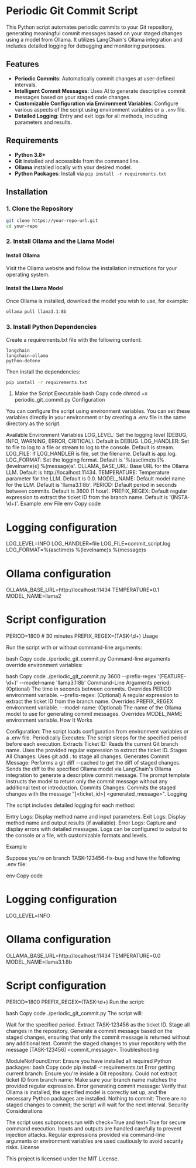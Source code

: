 # Periodic Git Commit Script

This Python script automates periodic commits to your Git repository, generating meaningful commit messages based on your staged changes using a model from Ollama. It utilizes LangChain's Ollama integration and includes detailed logging for debugging and monitoring purposes.

## Features

- **Periodic Commits**: Automatically commit changes at user-defined intervals.
- **Intelligent Commit Messages**: Uses AI to generate descriptive commit messages based on your staged code changes.
- **Customizable Configuration via Environment Variables**: Configure various aspects of the script using environment variables or a `.env` file.
- **Detailed Logging**: Entry and exit logs for all methods, including parameters and results.

## Requirements

- **Python 3.8+**
- **Git** installed and accessible from the command line.
- **Ollama** installed locally with your desired model.
- **Python Packages**: Install via `pip install -r requirements.txt`

## Installation

### 1. Clone the Repository

```bash
git clone https://your-repo-url.git
cd your-repo
```

### 2. Install Ollama and the Llama Model

#### Install Ollama

Visit the Ollama website and follow the installation instructions for your operating system.

#### Install the Llama Model

Once Ollama is installed, download the model you wish to use, for example:

``` bash
ollama pull llama3.1:8b
```

### 3. Install Python Dependencies
Create a requirements.txt file with the following content:

```text
langchain
langchain-ollama
python-dotenv
```

Then install the dependencies:

```bash
pip install -r requirements.txt
```

1. Make the Script Executable
bash
Copy code
chmod +x periodic_git_commit.py
Configuration

You can configure the script using environment variables. You can set these variables directly in your environment or by creating a .env file in the same directory as the script.

Available Environment Variables
LOG_LEVEL: Set the logging level (DEBUG, INFO, WARNING, ERROR, CRITICAL). Default is DEBUG.
LOG_HANDLER: Set to file to log to a file or stream to log to the console. Default is stream.
LOG_FILE: If LOG_HANDLER is file, set the filename. Default is app.log.
LOG_FORMAT: Set the logging format. Default is '%(asctime)s [%(levelname)s] %(message)s'.
OLLAMA_BASE_URL: Base URL for the Ollama LLM. Default is http://localhost:11434.
TEMPERATURE: Temperature parameter for the LLM. Default is 0.0.
MODEL_NAME: Default model name for the LLM. Default is 'llama3.1:8b'.
PERIOD: Default period in seconds between commits. Default is 3600 (1 hour).
PREFIX_REGEX: Default regular expression to extract the ticket ID from the branch name. Default is '(INSTA-\d+)'.
Example .env File
env
Copy code
# Logging configuration
LOG_LEVEL=INFO
LOG_HANDLER=file
LOG_FILE=commit_script.log
LOG_FORMAT=%(asctime)s %(levelname)s %(message)s

# Ollama configuration
OLLAMA_BASE_URL=http://localhost:11434
TEMPERATURE=0.1
MODEL_NAME=llama2

# Script configuration
PERIOD=1800  # 30 minutes
PREFIX_REGEX=(TASK-\d+)
Usage

Run the script with or without command-line arguments:

bash
Copy code
./periodic_git_commit.py
Command-line arguments override environment variables:

bash
Copy code
./periodic_git_commit.py 3600 --prefix-regex '(FEATURE-\d+)' --model-name 'llama3.1:8b'
Command-Line Arguments
period: (Optional) The time in seconds between commits. Overrides PERIOD environment variable.
--prefix-regex: (Optional) A regular expression to extract the ticket ID from the branch name. Overrides PREFIX_REGEX environment variable.
--model-name: (Optional) The name of the Ollama model to use for generating commit messages. Overrides MODEL_NAME environment variable.
How It Works

Configuration: The script loads configuration from environment variables or a .env file.
Periodically Executes: The script sleeps for the specified period before each execution.
Extracts Ticket ID:
Reads the current Git branch name.
Uses the provided regular expression to extract the ticket ID.
Stages All Changes: Uses git add . to stage all changes.
Generates Commit Message:
Performs a git diff --cached to get the diff of staged changes.
Sends the diff to the specified Ollama model via LangChain's Ollama integration to generate a descriptive commit message.
The prompt template instructs the model to return only the commit message without any additional text or introduction.
Commits Changes:
Commits the staged changes with the message "[<ticket_id>] <generated_message>".
Logging

The script includes detailed logging for each method:

Entry Logs: Display method name and input parameters.
Exit Logs: Display method name and output results (if available).
Error Logs: Capture and display errors with detailed messages.
Logs can be configured to output to the console or a file, with customizable formats and levels.

Example

Suppose you're on branch TASK-123456-fix-bug and have the following .env file:

env
Copy code
# Logging configuration
LOG_LEVEL=INFO

# Ollama configuration
OLLAMA_BASE_URL=http://localhost:11434
TEMPERATURE=0.0
MODEL_NAME=llama3.1:8b

# Script configuration
PERIOD=1800
PREFIX_REGEX=(TASK-\d+)
Run the script:

bash
Copy code
./periodic_git_commit.py
The script will:

Wait for the specified period.
Extract TASK-123456 as the ticket ID.
Stage all changes in the repository.
Generate a commit message based on the staged changes, ensuring that only the commit message is returned without any additional text.
Commit the staged changes to your repository with the message [TASK-123456] <commit_message>.
Troubleshooting

ModuleNotFoundError: Ensure you have installed all required Python packages:
bash
Copy code
pip install -r requirements.txt
Error getting current branch: Ensure you're inside a Git repository.
Could not extract ticket ID from branch name: Make sure your branch name matches the provided regular expression.
Error generating commit message: Verify that Ollama is installed, the specified model is correctly set up, and the necessary Python packages are installed.
Nothing to commit: There are no staged changes to commit; the script will wait for the next interval.
Security Considerations

The script uses subprocess.run with check=True and text=True for secure command execution.
Inputs and outputs are handled carefully to prevent injection attacks.
Regular expressions provided via command-line arguments or environment variables are used cautiously to avoid security risks.
License

This project is licensed under the MIT License.